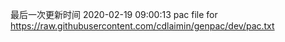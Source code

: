 最后一次更新时间 2020-02-19 09:00:13
pac file for https://raw.githubusercontent.com/cdlaimin/genpac/dev/pac.txt

